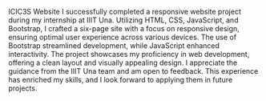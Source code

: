 ICIC3S Website
I successfully completed a responsive website project during my internship at IIIT Una. Utilizing HTML, CSS, JavaScript, and Bootstrap, I crafted a six-page site with a focus on responsive design, ensuring optimal user experience across various devices. The use of Bootstrap streamlined development, while JavaScript enhanced interactivity. The project showcases my proficiency in web development, offering a clean layout and visually appealing design. I appreciate the guidance from the IIIT Una team and am open to feedback. This experience has enriched my skills, and I look forward to applying them in future projects.
